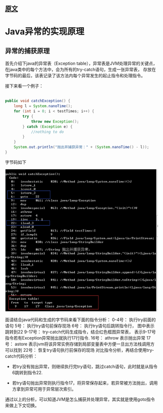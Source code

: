 
## [原文](https://my.oschina.net/suemi/blog/852542)

# Java异常的实现原理

## 异常的捕获原理
首先介绍下java的异常表（Exception table），异常表是JVM处理异常的关键点，
在java类中的每个方法中，会为所有的try-catch语句，生成一张异常表，
存放在字节码的最后，该表记录了该方法内每个异常发生的起止指令和处理指令。

接下来看一个例子：
```java

public void catchException() {  
    long l = System.nanoTime();  
    for (int i = 0; i < testTimes; i++) { 
        try {  
            throw new Exception();  
        } catch (Exception e) { 
            //nothing to do
        }  
    }
    System.out.println("抛出并捕获异常：" + (System.nanoTime() - l));  
}

```
字节码如下

![](../images/throwable/jvm_run_exception.jpeg) 

面请结合java代码和生成的字节码来看下面的指令分析：
 0-4号： 执行try前面的语句 5号： 执行try语句前保存现场 6号： 执行try语句后跳转指令行，
 图中表示跳转到22 9-17号： try-catch代码生成指令，结合红色框图异常表，
 表示9-17号指令若有Exception异常抛出就执行17行指令. 16号： athrow 表示抛出异常 17号： 
 astore 表示jvm将该异常实例存储到局部变量表中方便一旦出方法栈调用方可以找到 22号： 
 恢复try语句执行前保存的现场 对比指令分析，再结合使用try-catch代码分析：

- 若try没有抛出异常，则继续执行完try语句，跳过catch语句，此时就是从指令6跳转到指令22.

- 若try语句抛出异常则执行指令17，将异常保存起来，若异常被方法抛出，调用方拿到异常可用于异常层次索引。

通过以上的分析，可以知道JVM是怎么捕获并处理异常，其实就是使用goto指令来做上下文切换。